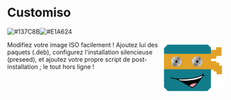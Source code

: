 # Customiso
![#137C8B](https://placehold.co/335x15/137c8b/137c8b.png)![#E1A624](https://placehold.co/135x15/e1a624/e1a624.png)


<img src="src/assets/img/logo_customiso.png"  width="30%" align="right">
Modifiez votre image ISO facilement ! Ajoutez lui des paquets (.deb), configurez l'installation silencieuse (preseed), et ajoutez votre propre script de post-installation ; le tout hors ligne !


